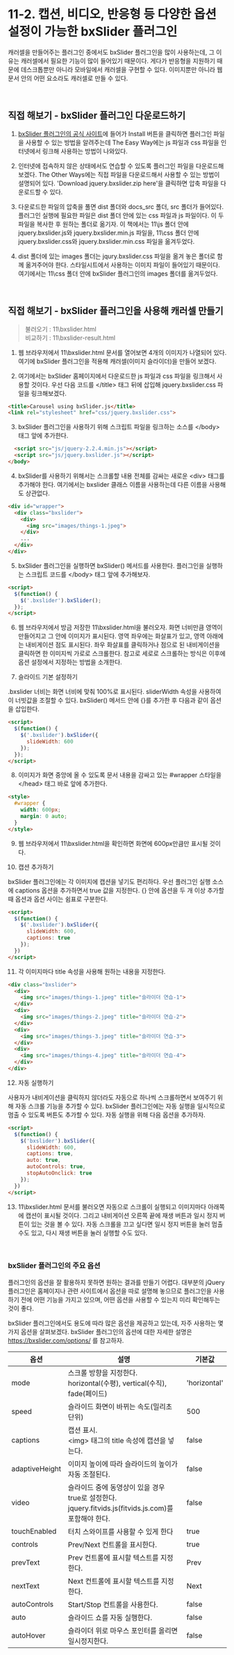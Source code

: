 # 11-2. 캡션, 비디오, 반응형 등 다양한 옵션 설정이 가능한 bxSlider 플러그인
캐러셀을 만들어주는 플러그인 중에서도 bxSlider 플러그인을 많이 사용하는데, 그 이유는 캐러셀에서 필요한 기능이 많이 들어있기 때문이다. 게다가 반응형을 지원하기 때문에 데스크톱뿐만 아니라 모바일에서 캐러셀을 구현할 수 있다. 이미지뿐만 아니라 웹 문서 안의 어떤 요소라도 캐러셀로 만들 수 있다.

<br>

## 직접 해보기 - bxSlider 플러그인 다운로드하기
1. [bxSlider 플러그인의 공식 사이트](https://bxslider.com/)에 들어가 Install 버튼을 클릭하면 플러그인 파일을 사용할 수 있는 방법을 알려주는데 The Easy Way에는 js 파일과 css 파일을 인터넷에서 링크해 사용하는 방법이 나와있다.

2. 인터넷에 접속하지 않은 상태에서도 연습할 수 있도록 플러그인 파일을 다운로드해보겠다. The Other Ways에는 직접 파일을 다운로드해서 사용할 수 있는 방법이 설명되어 있다. 'Download jquery.bxslider.zip here'을 클릭하면 압축 파일을 다운로드할 수 있다.

3. 다운로드한 파일의 압축을 풀면 dist 폴더와 docs_src 폴더, src 폴더가 들어있다. 플러그인 실행에 필요한 파일은 dist 폴더 안에 있는 css 파일과 js 파일이다. 이 두 파일을 복사한 후 원하는 폴더로 옮기자. 이 책에서는 11\\js 폴더 안에 jquery.bxslider.js와 jquery.bxslider.min.js 파일을, 11\\css 폴더 안에 jquery.bxslider.css와 jquery.bxslider.min.css 파일을 옮겨두었다.

4. dist 폴더에 있는 images 폴더는 jqury.bxslider.css 파일을 옮겨 놓은 폴더로 함께 옮겨주어야 한다. 스타일시트에서 사용하는 이미지 파일이 들어있기 때문이다. 여기에서는 11\\css 폴더 안에 bxSlider 플러그인의 images 폴더를 옮겨두었다.

<br>

## 직접 해보기 - bxSlider 플러그인을 사용해 캐러셀 만들기
> 불러오기 : 11\bxslider.html<br>
> 비교하기 : 11\bxslider-result.html

1. 웹 브라우저에서 11\\bxslider.html 문서를 열어보면 4개의 이미지가 나열되어 있다. 여기에 bxSlider 플러그인을 적용해 캐러셀(이미지 슬라이더)을 만들어 보겠다.

2. 여기에서는 bxSlider 홈페이지에서 다운로드한 js 파일과 css 파일을 링크해서 사용할 것이다. 우선 다음 코드를 \</title> 태그 뒤에 삽입해 jquery.bxslider.css 파일을 링크해보겠다.

```html
<title>Carousel using bxSlider.js</title>
<link rel="stylesheet" href="css/jquery.bxslider.css">
```

3. bxSlider 플러그인을 사용하기 위해 스크립트 파일을 링크하는 소스를 \</body> 태그 앞에 추가한다.

```html
  <script src="js/jquery-2.2.4.min.js"></script>
  <script src="js/jquery.bxslider.js"></script>
</body>
```

4. bxSlider를 사용하기 위해서는 스크롤할 내용 전체를 감싸는 새로운 \<div> 태그를 추가해야 한다. 여기에서는 bxslider 클래스 이름을 사용하는데 다른 이름을 사용해도 상관없다.

```html
<div id="wrapper">
  <div class="bxslider">
    <div>
      <img src="images/things-1.jpeg">
    </div>
    ...
  </div>
</div>
```

5. bxSlider 플러그인을 실행하면 bxSlider() 메서드를 사용한다. 플러그인을 실행하는 스크립트 코드를 \</body> 태그 앞에 추가해보자.

```html
<script>
  $(function() {
    $('.bxslider').bxSlider();
  });
</script>
```

6. 웹 브라우저에서 방금 저장한 11\\bxslider.html을 불러오자. 화면 너비만큼 영역이 만들어지고 그 안에 이미지가 표시된다. 영역 좌우에는 화살표가 있고, 영역 아래에는 내비게이션 점도 표시된다. 좌우 화살표를 클릭하거나 점으로 된 내비게이션을 클릭하면 한 이미지씩 가로로 스크롤한다. 참고로 세로로 스크롤하는 방식은 이후에 옵션 설정에서 지정하는 방법을 소개한다.

7. 슬라이드 기본 설정하기

.bxslider 너비는 화면 너비에 맞춰 100%로 표시된다. sliderWidth 속성을 사용하여 이 너빗값을 조절할 수 있다. bxSlider() 메서드 안에 {}를 추가한 후 다음과 같이 옵션을 삽입한다.

```html
<script>
  $(function() {
    $('.bxslider').bxSlider({
      slideWidth: 600
    });
  });
</script>
```

8. 이미지가 화면 중앙에 올 수 있도록 문서 내용을 감싸고 있는 #wrapper 스타일을 \</head> 태그 바로 앞에 추가한다.

```html
<style>
  #wrapper {
    width: 600px;
    margin: 0 auto;
  }
</style>
```

9. 웹 브라우저에서 11\\bxslider.html을 확인하면 화면에 600px만큼만 표시될 것이다.

10. 캡션 추가하기

bxSlider 플러그인에는 각 이미지에 캡션을 넣기도 편리하다. 우선 플러그인 실행 소스에 captions 옵션을 추가하면서 true 값을 지정한다. {} 안에 옵션을 두 개 이상 추가할 때 옵션과 옵션 사이는 쉼표로 구분한다.

```html
<script>
  $(function() {
    $('.bxslider').bxSlider({
      slideWidth: 600,
      captions: true
    });
  })
</script>
```

11. 각 이미지마다 title 속성을 사용해 원하는 내용을 지정한다.

```html
<div class="bxslider">
  <div>
    <img src="images/things-1.jpeg" title="슬라이더 연습-1">
  </div>
  <div>
    <img src="images/things-2.jpeg" title="슬라이더 연습-2">
  </div>
  <div>
    <img src="images/things-3.jpeg" title="슬라이더 연습-3">
  </div>
  <div>
    <img src="images/things-4.jpeg" title="슬라이더 연습-4">
  </div>
</div>
```

12. 자동 실행하기

사용자가 내비게이션을 클릭하지 않더라도 자동으로 하나씩 스크롤하면서 보여주기 위해 자동 스크롤 기능을 추가할 수 있다. bxSlider 플러그인에는 자동 실행을 일시적으로 멈출 수 있도록 버튼도 추가할 수 있다. 자동 실행을 위해 다음 옵션을 추가하자.

```html
<script>
  $(function() {
    $('bxslider').bxSlider({
      slideWidth: 600,
      captions: true,
      auto: true,
      autoControls: true,
      stopAutoOnclick: true
    });
  })
</script>
```

13. 11\\bxslider.html 문서를 불러오면 자동으로 스크롤이 실행되고 이미지마다 아래쪽에 캡션이 표시될 것이다. 그리고 내비게이션 오른쪽 끝에 재생 버튼과 일시 정지 버튼이 있는 것을 볼 수 있다. 자동 스크롤을 끄고 싶다면 일시 정지 버튼을 눌러 멈출 수도 있고, 다시 재생 버튼을 눌러 실행할 수도 있다.

<br>

### bxSlider 플러그인의 주요 옵션
플러그인의 옵션을 잘 활용하지 못하면 원하는 결과를 만들기 어렵다. 대부분의 jQuery 플러그인은 홈페이지나 관련 사이트에서 옵션을 따로 설명해 놓으므로 플러그인을 사용하기 전에 어떤 기능을 가지고 있으며, 어떤 옵션을 사용할 수 있는지 미리 확인해두는 것이 좋다.

bxSlider 플러그인에서도 용도에 따라 많은 옵션을 제공하고 있는데, 자주 사용하는 몇 가지 옵션을 살펴보겠다. bxSlider 플러그인의 옵션에 대한 자세한 설명은 https://bxslider.com/options/ 를 참고하자.

| 옵션 | 설명 | 기본값 |
|---|---|---|
| mode | 스크롤 방향을 지정한다.<br>horizontal(수평), vertical(수직), fade(페이드) | 'horizontal' |
| speed | 슬라이드 화면이 바뀌는 속도(밀리초 단위) | 500 |
| captions | 캡션 표시.<br>\<img> 태그의 title 속성에 캡션을 넣는다. | false |
| adaptiveHeight | 이미지 높이에 따라 슬라이드의 높이가 자동 조절된다. | false |
| video | 슬라이드 중에 동영상이 있을 경우 true로 설정한다.<br>jquery.fitvids.js(fitvids.js.com)를 포함해야 한다. | false |
| touchEnabled | 터치 스와이프를 사용할 수 있게 한다 | true |
| controls | Prev/Next 컨트롤을 표시한다. | true |
| prevText | Prev 컨트롤에 표시할 텍스트를 지정한다. | Prev |
| nextText | Next 컨트롤에 표시할 텍스트를 지정한다. | Next |
| autoControls | Start/Stop 컨트롤을 사용한다. | false |
| auto | 슬라이드 쇼를 자동 실행한다. | false |
| autoHover | 슬라이더 위로 마우스 포인터를 올리면 일시정지한다. | false |

